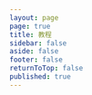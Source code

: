 ```yaml
---
layout: page
page: true
title: 教程
sidebar: false
aside: false
footer: false
returnToTop: false
published: true
---
```


[//]: # (// first version of this file copy from: https://github.com/vuejs/docs/blob/main/src/tutorial/)

<script>
import { defineAsyncComponent } from 'vue';
import ReplLoading from '@theme/components/ReplLoading.vue';

export default {
  components: {
    TutorialRepl: defineAsyncComponent({
      loader: () => import('./TutorialRepl.vue'),
      loadingComponent: ReplLoading
    })
  }
}
</script>

<ClientOnly>
  <TutorialRepl />
</ClientOnly>
